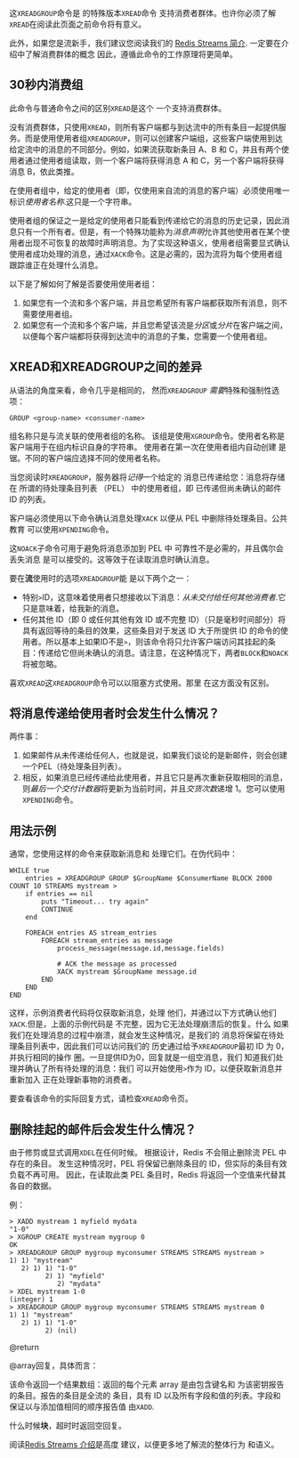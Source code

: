 这`XREADGROUP`命令是 的特殊版本`XREAD`命令
支持消费者群体。也许你必须了解
`XREAD`在阅读此页面之前命令将有意义。

此外，如果您是流新手，我们建议您阅读我们的
[Redis Streams 简介](/topics/streams-intro).
一定要在介绍中了解消费群体的概念
因此，遵循此命令的工作原理将更简单。

## 30秒内消费组

此命令与普通命令之间的区别`XREAD`是这个
一个支持消费群体。

没有消费群体，只使用`XREAD`，则所有客户端都与到达流中的所有条目一起提供服务。而是使用使用者组`XREADGROUP`，则可以创建客户端组，这些客户端使用到达给定流中的消息的不同部分。例如，如果流获取新条目 A、B 和 C，并且有两个使用者通过使用者组读取，则一个客户端将获得消息 A 和 C，另一个客户端将获得消息 B，依此类推。

在使用者组中，给定的使用者（即，仅使用来自流的消息的客户端）必须使用唯一标识*使用者名称*.这只是一个字符串。

使用者组的保证之一是给定的使用者只能看到传递给它的消息的历史记录，因此消息只有一个所有者。但是，有一个特殊功能称为*消息声明*允许其他使用者在某个使用者出现不可恢复的故障时声明消息。为了实现这种语义，使用者组需要显式确认使用者成功处理的消息，通过`XACK`命令。这是必需的，因为流将为每个使用者组跟踪谁正在处理什么消息。

以下是了解如何了解是否要使用使用者组：

1.  如果您有一个流和多个客户端，并且您希望所有客户端都获取所有消息，则不需要使用者组。
2.  如果您有一个流和多个客户端，并且您希望该流是*分区*或*分片*在客户端之间，以便每个客户端都将获得到达流中的消息的子集，您需要一个使用者组。

## XREAD和XREADGROUP之间的差异

从语法的角度来看，命令几乎是相同的，
然而`XREADGROUP` *需要*特殊和强制性选项：

    GROUP <group-name> <consumer-name>

组名称只是与流关联的使用者组的名称。
该组是使用`XGROUP`命令。使用者名称是
客户端用于在组内标识自身的字符串。
使用者在第一次在使用者组内自动创建
是锯。不同的客户端应选择不同的使用者名称。

当您阅读时`XREADGROUP`，服务器将*记得*一个给定的
消息已传递给您：消息将存储在
所谓的待处理条目列表 （PEL） 中的使用者组，即
已传递但尚未确认的邮件 ID 的列表。

客户端必须使用以下命令确认消息处理`XACK`
以便从 PEL 中删除待处理条目。公共教育
可以使用`XPENDING`命令。

这`NOACK`子命令可用于避免将消息添加到 PEL 中
可靠性不是必需的，并且偶尔会丢失消息
是可以接受的。这等效于在读取消息时确认消息。

要在**流**使用时的选项`XREADGROUP`能
是以下两个之一：

*   特别`>`ID，这意味着使用者只想接收以下消息：*从未交付给任何其他消费者*.它只是意味着，给我新的消息。
*   任何其他 ID（即 0 或任何其他有效 ID 或不完整 ID）（只是毫秒时间部分）将具有返回等待的条目的效果，这些条目对于发送 ID 大于所提供 ID 的命令的使用者。所以基本上如果ID不是`>`，则该命令将只允许客户端访问其挂起的条目：传递给它但尚未确认的消息。请注意，在这种情况下，两者`BLOCK`和`NOACK`将被忽略。

喜欢`XREAD`这`XREADGROUP`命令可以以阻塞方式使用。那里
在这方面没有区别。

## 将消息传递给使用者时会发生什么情况？

两件事：

1.  如果邮件从未传递给任何人，也就是说，如果我们谈论的是新邮件，则会创建一个PEL（待处理条目列表）。
2.  相反，如果消息已经传递给此使用者，并且它只是再次重新获取相同的消息，则*最后一个交付计数器*将更新为当前时间，并且*交货次数*递增 1。您可以使用`XPENDING`命令。

## 用法示例

通常，您使用这样的命令来获取新消息和
处理它们。在伪代码中：

    WHILE true
        entries = XREADGROUP GROUP $GroupName $ConsumerName BLOCK 2000 COUNT 10 STREAMS mystream >
        if entries == nil
            puts "Timeout... try again"
            CONTINUE
        end

        FOREACH entries AS stream_entries
            FOREACH stream_entries as message
                process_message(message.id,message.fields)

                # ACK the message as processed
                XACK mystream $GroupName message.id
            END
        END
    END

这样，示例消费者代码将仅获取新消息，处理
他们，并通过以下方式确认他们`XACK`.但是，上面的示例代码是
不完整，因为它无法处理崩溃后的恢复。什么
如果我们在处理消息的过程中崩溃，就会发生这种情况，是我们的
消息将保留在待处理条目列表中，因此我们可以访问我们的
历史通过给予`XREADGROUP`最初 ID 为 0，并执行相同的操作
圈。一旦提供ID为0，回复就是一组空消息，我们
知道我们处理并确认了所有待处理的消息：我们
可以开始使用`>`作为 ID，以便获取新消息并重新加入
正在处理新事物的消费者。

要查看该命令的实际回复方式，请检查`XREAD`命令页。

## 删除挂起的邮件后会发生什么情况？

由于修剪或显式调用`XDEL`在任何时候。
根据设计，Redis 不会阻止删除流 PEL 中存在的条目。
发生这种情况时，PEL 将保留已删除条目的 ID，但实际的条目有效负载不再可用。
因此，在读取此类 PEL 条目时，Redis 将返回一个空值来代替其各自的数据。

例：

    > XADD mystream 1 myfield mydata
    "1-0"
    > XGROUP CREATE mystream mygroup 0
    OK
    > XREADGROUP GROUP mygroup myconsumer STREAMS STREAMS mystream >
    1) 1) "mystream"
       2) 1) 1) "1-0"
             2) 1) "myfield"
                2) "mydata"
    > XDEL mystream 1-0
    (integer) 1
    > XREADGROUP GROUP mygroup myconsumer STREAMS STREAMS mystream 0
    1) 1) "mystream"
       2) 1) 1) "1-0"
             2) (nil)

@return

@array回复，具体而言：

该命令返回一个结果数组：返回的每个元素
array 是由包含键名和
为该密钥报告的条目。报告的条目是全流的
条目，具有 ID 以及所有字段和值的列表。字段和
保证以与添加值相同的顺序报告值
由`XADD`.

什么时候**块**，超时时返回空回复。

阅读[Redis Streams 介绍](/topics/streams-intro)是高度
建议，以便更多地了解流的整体行为
和语义。

